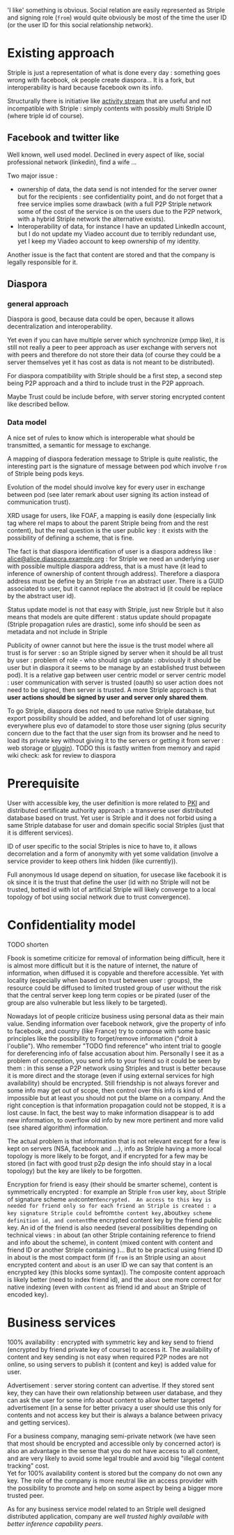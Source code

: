 [hm]: # (+++)
[hm]: # (date = "2015-05-30T12:43:26+01:00")
[hm]: # (draft = true)
[hm]: # (title = "Social network and striple")
[hm]: # (+++)



'I like' something is obvious. Social relation are easily represented as Striple and signing role (`from`) would quite obviously be most of the time the user ID (or the user ID for this social relationship network).

# Existing approach

Striple is just a representation of what is done every day : something goes wrong with facebook, ok people create diaspora... It is a fork, but interoperability is hard because facebook own its info.

Structurally there is initiative like [activity stream](https://tools.ietf.org/html/draft-snell-activitystreams-09) that are useful and not incompatible with Striple : simply contents with possibly multi Striple ID (where triple id of course).

## Facebook and twitter like

Well known, well used model. Declined in every aspect of like, social professional network (linkedin), find a wife ...

Two major issue :
  - ownership of data, the data send is not intended for the server owner but for the recipients : see confidentiality point, and do not forget that a free service implies some drawback (with a full P2P Striple network some of the cost of the service is on the users due to the P2P network, with a hybrid Striple network the alternative exists).
  - Interoperability of data, for instance I have an updated LinkedIn account, but I do not update my Viadeo account due to terribly redundant use, yet I keep my Viadeo account to keep ownership of my identity.

Another issue is the fact that content are stored and that the company is legally responsible for it.

## Diaspora
 
### general approach

Diaspora is good, because data could be open, because it allows decentralization and interoperability.

Yet even if you can have multiple server which synchronize (xmpp like), it is still not really a peer to peer approach as user exchange with servers not with peers and therefore do not store their data (of course they could be a server themselves yet it has cost as data is not meant to be distributed).

For diaspora compatibility with Striple should be a first step, a second step being P2P approach and a third to include trust in the P2P approach.

Maybe Trust could be include before, with server storing encrypted content like described bellow.

### Data model

A nice set of rules to know which is interoperable what should be transmitted, a semantic for message to exchange.

A mapping of diaspora federation message to Striple is quite realistic, the interesting part is the signature of message between pod which involve `from` of Striple being pods keys.

Evolution of the model should involve key for every user in exchange between pod (see later remark about user signing its action instead of communication trust).

XRD usage for users, like FOAF, a mapping is easily done (especially link tag where rel maps to about the parent Striple being from and the rest content), but the real question is the user public key : it exists with the possibility of defining a scheme, that is fine.

The fact is that diaspora identification of user is a diaspora address like : alice@alice.diaspora.example.org : for Striple we need an underlying user with possible multiple diaspora address, that is a must have (it lead to inference of ownership of content through address). Therefore a diaspora address must be define by an Striple `from` an abstract user.
There is a GUID associated to user, but it cannot replace the abstract id (it could be replace by the abstract user id).

Status update model is not that easy with Striple, just new Striple but it also means that models are quite different : status update should propagate (Striple propagation rules are drastic), some info should be seen as metadata and not include in Striple 

Publicity of owner cannot but here the issue is the trust model where all trust is for server : so an Striple signed by server when it should be all trust by user : problem of role - who should sign update : obviously it should be user but in diaspora it seems to be manage by an established trust between pod).
It is a relative gap between user centric model or server centric model : user communication with server is trusted (oauth) so user action does not need to be signed, then server is trusted. A more Striple approach is that **user actions should be signed by user and server only shared them**.

To go Striple, diaspora does not need to use native Striple database, but export possibility should be added, and beforehand lot of user signing everywhere plus evo of datamodel to store those user signing (plus security concern due to the fact that the user sign from its browser and he need to load its private key without giving it to the servers or getting it from server : web storage or [plugin](./browser.md)).
TODO this is fastly written from memory and rapid wiki check: ask for review to diaspora


# Prerequisite

User with accessible key, the user definition is more related to [PKI](./pki.md) and distributed certificate authority approach : a transverse user distributed database based on trust. Yet user is Striple and it does not forbid using a same Striple database for user and domain specific social Striples (just that it is different services).

ID of user specific to the social Striples is nice to have to, it allows decorrelation and a form of anonymity with yet some validation (involve a service provider to keep others link hidden (like currently)).

Full anonymous Id usage depend on situation, for usecase like facebook it is ok since it is the trust that define the user (id with no Striple will not be trusted, botted id with lot of artificial Striple will likely converge to a local topology of bot using social network due to trust convergence).

# Confidentiality model

TODO shorten

Fbook is sometime criticize for removal of information being difficult, here it is almost more difficult but it is the nature of internet, the nature of information, when diffused it is copyable and therefore accessible. Yet with locality (especially when based on trust between user : groups), the resource could be diffused to limited trusted group of user without the risk that the central server keep long term copies or be pirated (user of the group are also vulnerable but less likely to be targeted).


Nowadays lot of people criticize business using personal data as their main value.  Sending information over facebook network, give the property of info to facebook, and country (like France) try to compose with some basic principles like the possibility to forget/remove information ("droit à l'oublie").  Who remember "TODO find reference" who intent trial to google for dereferencing info of false accusation about him.  Personally I see it as a problem of conception, you send info to your friend so it could be seen by them : in this sense a P2P network using Striples and trust is better because it is more direct and the storage (even if using external services for high availability) should be encrypted.  Still friendship is not always forever and some info may get out of scope, then control over this info is kind of impossible but at least you should not put the blame on a company.  And the right conception is that information propagation could not be stopped, it is a lost cause.
In fact, the best way to make information disappear is to add new information, to overflow old info by new more pertinent and more valid (see shared algorithm) information.

The actual problem is that information that is not relevant except for a few is kept on servers (NSA, facebook and ...), info as Striple having a more local topology is more likely to be forgot, and if encrypted for a few may be stored (in fact with good trust p2p design the info should stay in a local topology) but the key are likely to be forgotten.

Encryption for friend is easy (their should be smarter scheme), content is symmetrically encrypted : for example an Striple `from` user key, `about` Striple of signature scheme ` and `content` encrypted. 
An access to this key is needed for friend only so for each friend an Striple is created : a key signature Striple could be `from` the content key, `about` key scheme definition id, and content `the encrypted content key by the friend public key. An id of the friend is also needed (several possibilities depending on technical views : in about (an other Striple containing reference to friend and info about the scheme), in content (mixed content with content and friend ID or another Striple containing )... But to be practical using friend ID in about is the most compact form (if `from` is an Striple using an `about` encrypted content and `about` is an user ID we can say that content is an encrypted key (this blocks some syntax)). The composite content approach is likely better (need to index friend id), and the `about` one more correct for native indexing (even with `content` as friend id and `about` an Striple of encoded key).

# Business services

100% availability : encrypted with symmetric key and key send to friend (encrypted by friend private key of course) to access it. The availability of content and key sending is not easy when required P2P nodes are not online, so using servers to publish it (content and key) is added value for user.

Advertisement : server storing content can advertise. If they stored sent key, they can have their own relationship between user database, and they can ask the user for some info about content to allow better targeted advertisement (in a sense for better privacy a user should use this only for contents and not access key but their is always a balance between privacy and getting services).

For a business company, managing semi-private network (we have seen that most should be encrypted and accessible only by concerned actor) is also an advantage in the sense that you do not have access to all content, and are very likely to avoid some legal trouble and avoid big "illegal content tracking" cost.  
Yet for 100% availability content is stored but the company do not own any key. The role of the company is more neutral like an access provider with the possibility to promote and help on some aspect by being a bigger more trusted peer.

As for any business service model related to an Striple well designed distributed application, company are *well trusted highly available with better inference capability peers*.


